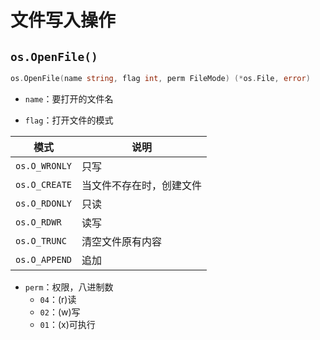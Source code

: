 # 文件写入操作

## `os.OpenFile()`

```go
os.OpenFile(name string, flag int, perm FileMode) (*os.File, error)
```

+ `name`：要打开的文件名

+ `flag`：打开文件的模式

|模式|说明|
|----|----|
|`os.O_WRONLY`|只写|
|`os.O_CREATE`|当文件不存在时，创建文件|
|`os.O_RDONLY`|只读|
|`os.O_RDWR`|读写|
|`os.O_TRUNC`|清空文件原有内容|
|`os.O_APPEND`|追加|

+ `perm`：权限，八进制数
    - `04`：(r)读
    - `02`：(w)写
    - `01`：(x)可执行

